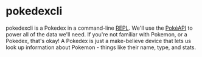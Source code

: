 # pokedexcli

pokedexcli is a Pokedex in a command-line [REPL](https://en.wikipedia.org/wiki/Read%E2%80%93eval%E2%80%93print_loop). We'll use the [PokéAPI](https://pokeapi.co/) to power all of the data we'll need. If you're not familiar with Pokemon, or a Pokedex, that's okay! A Pokedex is just a make-believe device that lets us look up information about Pokemon - things like their name, type, and stats.
